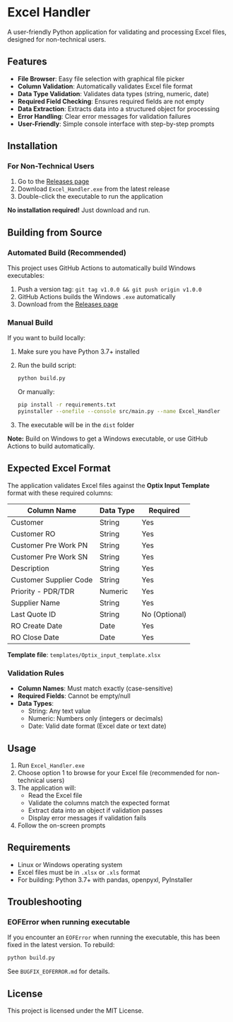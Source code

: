# Excel Handler

A user-friendly Python application for validating and processing Excel files, designed for non-technical users.

## Features

- **File Browser**: Easy file selection with graphical file picker
- **Column Validation**: Automatically validates Excel file format
- **Data Type Validation**: Validates data types (string, numeric, date)
- **Required Field Checking**: Ensures required fields are not empty
- **Data Extraction**: Extracts data into a structured object for processing
- **Error Handling**: Clear error messages for validation failures
- **User-Friendly**: Simple console interface with step-by-step prompts

## Installation

### For Non-Technical Users

1. Go to the [Releases page](../../releases)
2. Download `Excel_Handler.exe` from the latest release
3. Double-click the executable to run the application

**No installation required!** Just download and run.

## Building from Source

### Automated Build (Recommended)

This project uses GitHub Actions to automatically build Windows executables:

1. Push a version tag: `git tag v1.0.0 && git push origin v1.0.0`
2. GitHub Actions builds the Windows `.exe` automatically
3. Download from the [Releases page](../../releases)

### Manual Build

If you want to build locally:

1. Make sure you have Python 3.7+ installed
2. Run the build script:

   ```bash
   python build.py
   ```

   Or manually:

   ```bash
   pip install -r requirements.txt
   pyinstaller --onefile --console src/main.py --name Excel_Handler
   ```

3. The executable will be in the `dist` folder

**Note:** Build on Windows to get a Windows executable, or use GitHub Actions to build automatically.

## Expected Excel Format

The application validates Excel files against the **Optix Input Template** format with these required columns:

| Column Name | Data Type | Required |
|------------|-----------|----------|
| Customer | String | Yes |
| Customer RO | String | Yes |
| Customer Pre Work PN | String | Yes |
| Customer Pre Work SN | String | Yes |
| Description | String | Yes |
| Customer Supplier Code | String | Yes |
| Priority - PDR/TDR | Numeric | Yes |
| Supplier Name | String | Yes |
| Last Quote ID | String | No (Optional) |
| RO Create Date | Date | Yes |
| RO Close Date | Date | Yes |

**Template file**: `templates/Optix_input_template.xlsx`

### Validation Rules

- **Column Names**: Must match exactly (case-sensitive)
- **Required Fields**: Cannot be empty/null
- **Data Types**:
  - String: Any text value
  - Numeric: Numbers only (integers or decimals)
  - Date: Valid date format (Excel date or text date)

## Usage

1. Run `Excel_Handler.exe`
2. Choose option 1 to browse for your Excel file (recommended for non-technical users)
3. The application will:
   - Read the Excel file
   - Validate the columns match the expected format
   - Extract data into an object if validation passes
   - Display error messages if validation fails
4. Follow the on-screen prompts

## Requirements

- Linux or Windows operating system
- Excel files must be in `.xlsx` or `.xls` format
- For building: Python 3.7+ with pandas, openpyxl, PyInstaller

## Troubleshooting

### EOFError when running executable

If you encounter an `EOFError` when running the executable, this has been fixed in the latest version. To rebuild:

```bash
python build.py
```

See `BUGFIX_EOFERROR.md` for details.

## License

This project is licensed under the MIT License.
